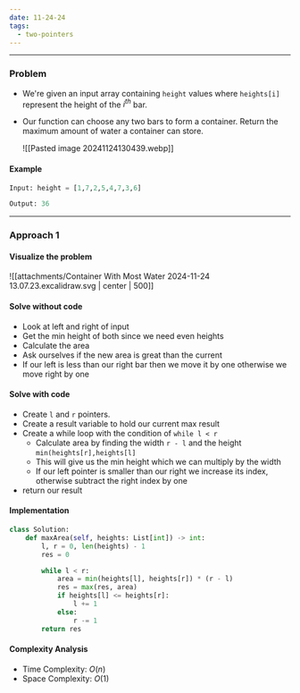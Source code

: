 ```yaml
---
date: 11-24-24
tags:
  - two-pointers
---
```

---
### Problem

- We're given an input array containing `height` values where `heights[i]` represent the height of the $i^{th}$ bar.
- Our function can choose any two bars to form a container. Return the maximum amount of water a container can store.
  
  ![[Pasted image 20241124130439.webp]]

#### Example

```python
Input: height = [1,7,2,5,4,7,3,6]

Output: 36
```

---
### Approach 1

#### Visualize the problem

![[attachments/Container With Most Water 2024-11-24 13.07.23.excalidraw.svg | center | 500]]
#### Solve without code

- Look at left and right of input
- Get the min height of both since we need even heights
- Calculate the area
- Ask ourselves if the new area is great than the current
- If our left is less than our right bar then we move it by one otherwise we move right by one
#### Solve with code

- Create `l` and `r` pointers. 
- Create a result variable to hold our current max result
- Create a while loop with the condition of `while l < r`
	- Calculate area by finding the width `r - l` and the height `min(heights[r],heights[l]`
	- This will give us the min height which we can multiply by the width
	- If our left pointer is smaller than our right we increase its index, otherwise subtract the right index by one
- return our result
#### Implementation

```python
class Solution:
    def maxArea(self, heights: List[int]) -> int:
        l, r = 0, len(heights) - 1
        res = 0

        while l < r:
            area = min(heights[l], heights[r]) * (r - l)
            res = max(res, area)
            if heights[l] <= heights[r]:
                l += 1
            else:
                r -= 1
        return res
```

#### Complexity Analysis

- Time Complexity: $O(n)$
- Space Complexity: $O(1)$


